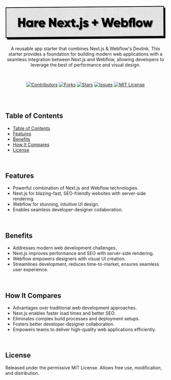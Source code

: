 <p align="center">
   <img src="https://raw.githubusercontent.com/harehimself/hare_nextjs-webflow/master/Hare_Nextjs-Webflow-Starter.png" alt="Hare Next.js and Webflow Starter">
</p>

<p align="center">
   A reusable app starter that combines Next.js &amp; Webflow's Devlink. This starter provides a foundation for building modern web applications with a seamless integration between Next.js and Webflow, allowing developers to leverage the best of performance and visual design.
</p>
<br>

<p align="center">
  <a href="https://github.com/harehimself/hare_nextjs-webflow/graphs/contributors">
    <img src="https://img.shields.io/github/contributors/harehimself/hare_nextjs-webflow" alt="Contributors"></a>
  <a href="https://github.com/harehimself/hare_nextjs-webflow/network/members">
    <img src="https://img.shields.io/github/forks/harehimself/hare_nextjs-webflow" alt="Forks"></a>
  <a href="https://github.com/harehimself/hare_nextjs-webflow/stargazers">
    <img src="https://img.shields.io/github/stars/harehimself/hare_nextjs-webflow" alt="Stars"></a>
  <a href="https://github.com/harehimself/hare_nextjs-webflow/issues">
    <img src="https://img.shields.io/github/issues/harehimself/hare_nextjs-webflow" alt="Issues"></a>
  <a href="https://github.com/harehimself/hare_nextjs-webflow/blob/main/LICENSE">
    <img src="https://img.shields.io/github/license/harehimself/hare_nextjs-webflow" alt="MIT License"></a>
</p>

<br><br>

## Table of Contents
- [Table of Contents](#table-of-contents)
- [Features](#features)
- [Benefits](#features)
- [How It Compares](#features)
- [License](#license)
<br>

## Features
- Powerful combination of Next.js and Webflow technologies.
- Next.js for blazing-fast, SEO-friendly websites with server-side rendering.
- Webflow for stunning, intuitive UI design.
- Enables seamless developer-designer collaboration.
<br>

## Benefits
- Addresses modern web development challenges.
- Next.js improves performance and SEO with server-side rendering.
- Webflow empowers designers with visual UI creation.
- Streamlines development, reduces time-to-market, ensures seamless user experience.
<br>

## How It Compares
- Advantages over traditional web development approaches.
- Next.js enables faster load times and better SEO.
- Eliminates complex build processes and deployment setups.
- Fosters better developer-designer collaboration.
- Empowers teams to deliver high-quality web applications efficiently.
<br>

## License
Released under the permissive MIT License. Allows free use, modification, and distribution.
